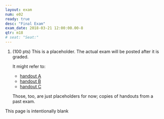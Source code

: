 ```yaml
---
layout: exam
num: e02
ready: true
desc: "Final Exam"
exam_date: 2018-03-21 12:00:00.00-8
qtr: m18
# seat: "Seat:"
---
```


<script>

$(document).ready(function(){

    console.log("ready function inside exam .md file");
    $('div.will-it-compile-with-output-problem').each(function(i) {
	var div = $(this).clone();
	$(this).html($(document.getElementById("will-it-compile-with-output-problem")).clone().html());
	$(this).find(".code-goes-here").append(div);
    });
});

</script>


<ol>

<li class="page-break-before" markdown="1" style="margin-bottom:1em;" >

(100 pts) This is a placeholder.  The actual exam will be posted
after it is graded.

It might refer to:
* [handout A](handout_a)
* [handout B](handout_b)
* [handout C](handout_c)

Those, too, are just placeholders for now; copies of handouts from
a past exam.


</ol>

<div class="page-break-before">
This page is intentionally blank
</div>
